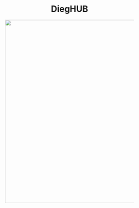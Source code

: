 <h1 style="text-align:center;">DiegHUB</h1>

<figure style="text-align:center;">

<img usemap="#continents_map" src=https://bit.ly/2bgFrvL width="600px" />

</figure>
